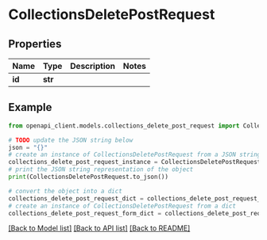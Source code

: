 # CollectionsDeletePostRequest


## Properties

Name | Type | Description | Notes
------------ | ------------- | ------------- | -------------
**id** | **str** |  | 

## Example

```python
from openapi_client.models.collections_delete_post_request import CollectionsDeletePostRequest

# TODO update the JSON string below
json = "{}"
# create an instance of CollectionsDeletePostRequest from a JSON string
collections_delete_post_request_instance = CollectionsDeletePostRequest.from_json(json)
# print the JSON string representation of the object
print(CollectionsDeletePostRequest.to_json())

# convert the object into a dict
collections_delete_post_request_dict = collections_delete_post_request_instance.to_dict()
# create an instance of CollectionsDeletePostRequest from a dict
collections_delete_post_request_form_dict = collections_delete_post_request.from_dict(collections_delete_post_request_dict)
```
[[Back to Model list]](../README.md#documentation-for-models) [[Back to API list]](../README.md#documentation-for-api-endpoints) [[Back to README]](../README.md)


